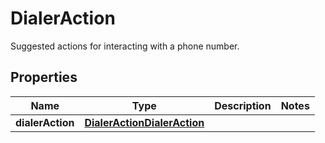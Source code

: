

# DialerAction

Suggested actions for interacting with a phone number.

## Properties

| Name | Type | Description | Notes |
|------------ | ------------- | ------------- | -------------|
|**dialerAction** | [**DialerActionDialerAction**](DialerActionDialerAction.md) |  |  |



